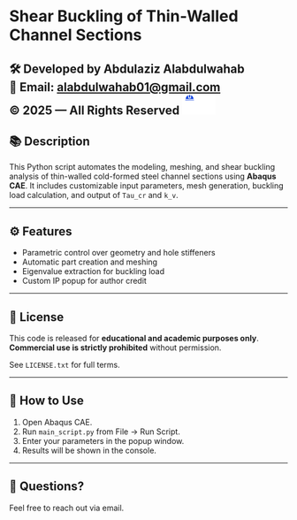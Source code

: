 # Shear Buckling of Thin-Walled Channel Sections

🛠️ Developed by **Abdulaziz Alabdulwahab**  
📧 Email: alabdulwahab01@gmail.com  
© 2025 — All Rights Reserved
![Logo](logo.png)
---

## 📚 Description

This Python script automates the modeling, meshing, and shear buckling analysis of thin-walled cold-formed steel channel sections using **Abaqus CAE**. It includes customizable input parameters, mesh generation, buckling load calculation, and output of `Tau_cr` and `k_v`.

---

## ⚙️ Features

- Parametric control over geometry and hole stiffeners
- Automatic part creation and meshing
- Eigenvalue extraction for buckling load
- Custom IP popup for author credit

---

## 📝 License

This code is released for **educational and academic purposes only**.  
**Commercial use is strictly prohibited** without permission.

See `LICENSE.txt` for full terms.

---

## 🧪 How to Use

1. Open Abaqus CAE.
2. Run `main_script.py` from File → Run Script.
3. Enter your parameters in the popup window.
4. Results will be shown in the console.

---

## 💬 Questions?

Feel free to reach out via email.

